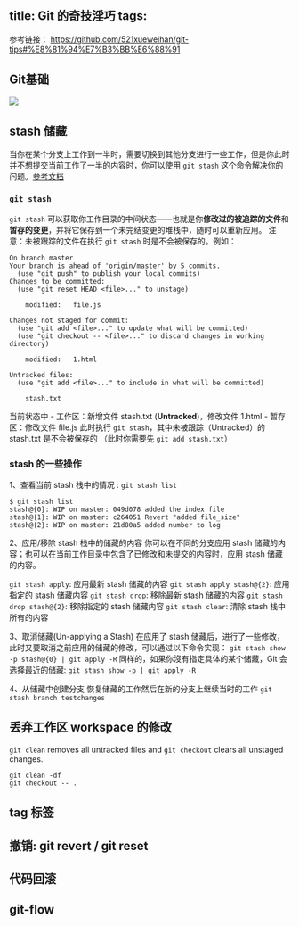 title: Git 的奇技淫巧
tags:
---

参考链接： https://github.com/521xueweihan/git-tips#%E8%81%94%E7%B3%BB%E6%88%91


## Git基础

![](http://7vikhl.com1.z0.glb.clouddn.com/56A5C90C-5C23-4915-96EC-4B4A4F60E5E1.png)

## stash 储藏
当你在某个分支上工作到一半时，需要切换到其他分支进行一些工作，但是你此时并不想提交当前工作了一半的内容时，你可以使用 `git stash` 这个命令解决你的问题。[参考文档](https://git-scm.com/book/zh/v1/Git-%E5%B7%A5%E5%85%B7-%E5%82%A8%E8%97%8F%EF%BC%88Stashing%EF%BC%89)

### `git stash`
`git stash` 可以获取你工作目录的中间状态——也就是你**修改过的被追踪的文件**和**暂存的变更**，并将它保存到一个未完结变更的堆栈中，随时可以重新应用。
注意：未被跟踪的文件在执行 `git stash` 时是不会被保存的。例如：

```
On branch master
Your branch is ahead of 'origin/master' by 5 commits.
  (use "git push" to publish your local commits)
Changes to be committed:
  (use "git reset HEAD <file>..." to unstage)

	modified:   file.js

Changes not staged for commit:
  (use "git add <file>..." to update what will be committed)
  (use "git checkout -- <file>..." to discard changes in working directory)

	modified:   1.html

Untracked files:
  (use "git add <file>..." to include in what will be committed)

	stash.txt
```

当前状态中
	- 工作区：新增文件 stash.txt (**Untracked**)，修改文件 1.html
	- 暂存区：修改文件 file.js
此时执行 `git stash`，其中未被跟踪（Untracked）的 stash.txt 是不会被保存的 （此时你需要先 `git add stash.txt`）

### stash 的一些操作
1、查看当前 stash 栈中的情况 : `git stash list`
```
$ git stash list
stash@{0}: WIP on master: 049d078 added the index file
stash@{1}: WIP on master: c264051 Revert "added file_size"
stash@{2}: WIP on master: 21d80a5 added number to log
```

2、应用/移除 stash 栈中的储藏的内容
你可以在不同的分支应用 stash 储藏的内容；也可以在当前工作目录中包含了已修改和未提交的内容时，应用 stash 储藏的内容。

`git stash apply`: 应用最新 stash 储藏的内容
`git stash apply stash@{2}`: 应用指定的 stash 储藏内容
`git stash drop`: 移除最新 stash 储藏的内容
`git stash drop stash@{2}`: 移除指定的 stash 储藏内容
`git stash clear`: 清除 stash 栈中所有的内容

3、取消储藏(Un-applying a Stash)
在应用了 stash 储藏后，进行了一些修改，此时又要取消之前应用的储藏的修改，可以通过以下命令实现：
`git stash show -p stash@{0} | git apply -R`
同样的，如果你沒有指定具体的某个储藏，Git 会选择最近的储藏:
`git stash show -p | git apply -R`

4、从储藏中创建分支
恢复储藏的工作然后在新的分支上继续当时的工作
`git stash branch testchanges`


## 丢弃工作区 workspace 的修改
`git clean` removes all untracked files and `git checkout` clears all unstaged changes.

```
git clean -df
git checkout -- .
```

## tag 标签


## 撤销: git revert / git reset

## 代码回滚


## git-flow



